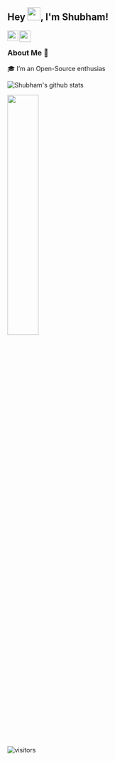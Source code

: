 ## Hey <img src="https://github.com/TheDudeThatCode/TheDudeThatCode/blob/master/Assets/Hi.gif" width="29px">, I'm Shubham!



<a href="https://www.linkedin.com/in/shubham-yadav-3848261aa">
  <img align="left" width="24px" src="https://cdn.jsdelivr.net/npm/simple-icons@v3/icons/linkedin.svg"  />
</a>
<a href="https://twitter.com/Shubham22121">
  <img align="left" width="26px" src="https://cdn.jsdelivr.net/npm/simple-icons@v3/icons/twitter.svg" />
</a>
<br />

### About Me 🚀
🎓 I’m an Open-Source enthusias

![Shubham's github stats](https://github-readme-stats.vercel.app/api?username=kunal-kushwaha&show_icons=true&theme=tokyonight&hide_border=true)

<img width="37.2%" src="https://github-readme-stats.vercel.app/api/top-langs/?username=shubh22121&count_private=true&theme=tokyonight&line_height=52">


![visitors](https://visitor-badge.laobi.icu/badge?page_id=shubh22121.shubh22121)
